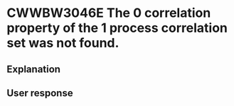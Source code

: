 # CWWBW3046E The 0 correlation property of the 1 process correlation set was not found.

## Explanation

## User response